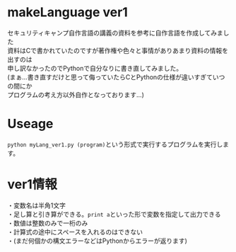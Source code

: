 # makeLanguage ver1
セキュリティキャンプ自作言語の講義の資料を参考に自作言語を作成してみました  
資料はCで書かれていたのですが著作権や色々と事情がありあまり資料の情報を出すのは  
申し訳なかったのでPythonで自分なりに書き直してみました。  
(まぁ…書き直すだけと思って侮っていたらCとPythonの仕様が違いすぎていつの間にか  
プログラムの考え方以外自作となっております…)

# Useage
`python myLang_ver1.py (program)`という形式で実行するプログラムを実行します。

# ver1情報
・変数名は半角1文字  
・足し算と引き算ができる。`print a`といった形で変数を指定して出力できる  
・数値は整数のみで一桁のみ  
・計算式の途中にスペースを入れるのはできない  
・(まだ何個かの構文エラーなどはPythonからエラーが返ります)  